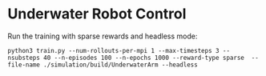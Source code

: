 # Underwater Robot Control

Run the training with sparse rewards and headless mode:
```
python3 train.py --num-rollouts-per-mpi 1 --max-timesteps 3 --nsubsteps 40 --n-episodes 100 --n-epochs 1000 --reward-type sparse  --file-name ./simulation/build/UnderwaterArm --headless
```